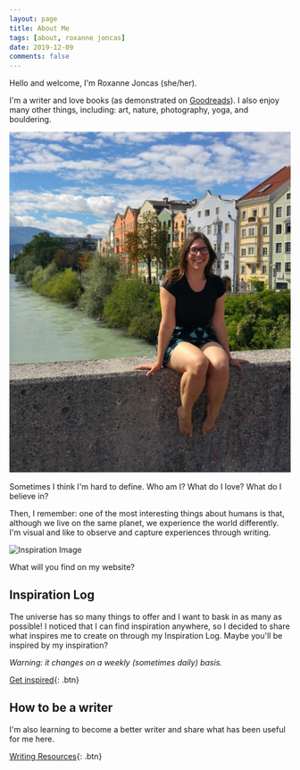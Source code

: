 ```yaml
---
layout: page
title: About Me
tags: [about, roxanne joncas]
date: 2019-12-09
comments: false
---
```

Hello and welcome, I'm Roxanne Joncas (she/her). 

I'm a writer and love books (as demonstrated on <a target="blank" href="https://www.goodreads.com/user/show/109171596-roxanne-joncas">Goodreads</a>). I also enjoy many other things, including: art, nature, photography, yoga, and bouldering.
    
![Roxanne Joncas 2019](/assets/img/roxanne-alps.jpg)


Sometimes I think I'm hard to define. Who am I? What do I love? What do I believe in? 

Then, I remember: one of the most interesting things about humans is that, although we live on the same planet, we experience the world differently. I'm visual and like to observe and capture experiences through writing.

![Inspiration Image](/assets/img/inspiration.png)


What will you find on my website? 

## Inspiration Log

The universe has so many things to offer and I want to bask in as many as possible! I noticed that I can find inspiration anywhere, so I decided to share what inspires me to create on through my Inspiration Log. Maybe you'll be inspired by my inspiration?

*Warning: it changes on a weekly (sometimes daily) basis.*

[Get inspired](/posts/){: .btn}

## How to be a writer

I'm also learning to become a better writer and share what has been useful for me here.

[Writing Resources](/write/){: .btn}
